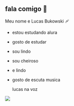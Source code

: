 ## fala comigo 🤯

Meu nome e Lucas Bukowski 🩹
- estou estudando alura
- gosto de estudar
- sou lindo
- sou cheiroso
- e lindo
- gosto de escuta musica

  lucas na voz

![](https://media1.tenor.com/m/4Y4_MJQC-j8AAAAC/eating-eat.gif)

